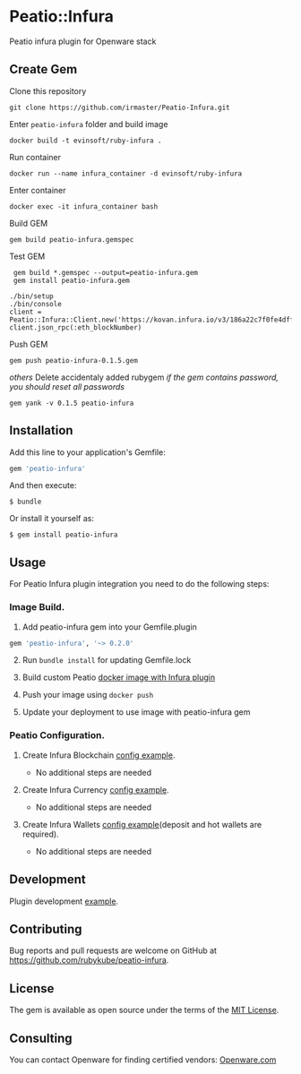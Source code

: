 # Peatio::Infura

Peatio infura plugin for Openware stack

## Create Gem

Clone this repository
	
	git clone https://github.com/irmaster/Peatio-Infura.git

Enter `peatio-infura` folder and build image

	docker build -t evinsoft/ruby-infura .

Run container

	docker run --name infura_container -d evinsoft/ruby-infura

Enter container
	
	docker exec -it infura_container bash

Build GEM

	gem build peatio-infura.gemspec

Test GEM
    
     gem build *.gemspec --output=peatio-infura.gem
     gem install peatio-infura.gem

	./bin/setup
	./bin/console
	client = Peatio::Infura::Client.new('https://kovan.infura.io/v3/186a22c7f0fe4dff998d57a823085ce4')
	client.json_rpc(:eth_blockNumber)

Push GEM

	gem push peatio-infura-0.1.5.gem


*others*
Delete accidentaly added rubygem *if the gem contains password, you should reset all passwords*
	
	gem yank -v 0.1.5 peatio-infura


## Installation

Add this line to your application's Gemfile:

```ruby
gem 'peatio-infura'
```

And then execute:

    $ bundle

Or install it yourself as:

    $ gem install peatio-infura

## Usage

For Peatio Infura plugin integration you need to do the following steps:

### Image Build.

1. Add peatio-infura gem into your Gemfile.plugin
```ruby
gem 'peatio-infura', '~> 0.2.0'
```

2. Run `bundle install` for updating Gemfile.lock

3. Build custom Peatio [docker image with Infura plugin](https://github.com/rubykube/peatio/blob/master/docs/plugins.md#build)

4. Push your image using `docker push`

5. Update your deployment to use image with peatio-infura gem

### Peatio Configuration.

1. Create Infura Blockchain [config example](../config/blockchains.yml).
    * No additional steps are needed

2. Create Infura Currency [config example](../config/currencies.yml).
    * No additional steps are needed

3. Create Infura Wallets [config example](../config/wallets.yml)(deposit and hot wallets are required).
    * No additional steps are needed


## Development

Plugin development [example](https://github.com/rubykube/peatio/blob/master/docs/coins/development.md).

## Contributing

Bug reports and pull requests are welcome on GitHub at https://github.com/rubykube/peatio-infura.

## License

The gem is available as open source under the terms of the [MIT License](https://opensource.org/licenses/MIT).

## Consulting

You can contact Openware for finding certified vendors:
[Openware.com](https://www.openware.com)
